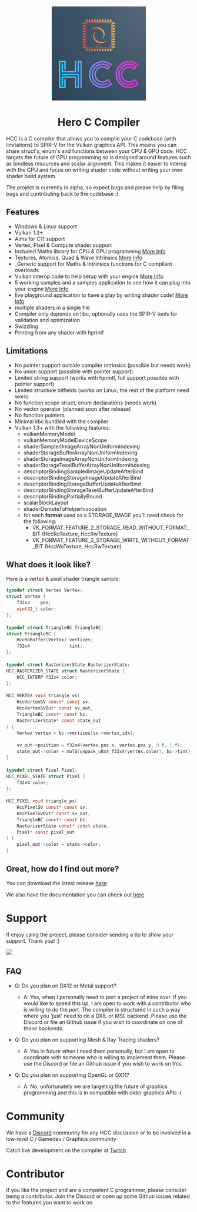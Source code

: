 
<p align="center">
	<img src="logo/logo-256.png">
</p>

<center><h1 align="center">Hero C Compiler</h1></center>

HCC is a C compiler that allows you to compile your C codebase (with limitations) to SPIR-V for the Vulkan graphics API. This means you can share struct's, enum's and functions between your CPU & GPU code. HCC targets the future of GPU programming so is designed around features such as bindless resources and scalar alignment. This makes it easier to interop with the GPU and focus on writing shader code without writing your own shader build system.

The project is currently in alpha, so expect bugs and please help by filing bugs and contributing back to the codebase :)

## Features
- Windows & Linux support
- Vulkan 1.3+
- Aims for C11 support
- Vertex, Pixel & Compute shader support
- Included Maths library for CPU & GPU programming [More Info](https://github.com/heroseh/hmaths/)
- Textures, Atomics, Quad & Wave Intrinsics [More Info](docs/intrinsics.md)
- \_Generic support for Maths & Intrinsics functions for C compliant overloads
- Vulkan interop code to help setup with your engine [More Info](docs/integrating_into_your_engine.md)
- 5 working samples and a samples application to see how it can plug into your engine [More Info](docs/release_package.md#sample-application)
- live playground application to have a play by writing shader code! [More Info](docs/release_package.md#playground-application)
- multiple shaders in a single file
- Compiler only depends on libc, optionally uses the SPIR-V tools for validation and optimization
- Swizzling
- Printing from any shader with hprintf

## Limitations
- No pointer support outside compiler intrinsics (possible but needs work)
- No union support (possible with pointer support)
- Limited string support (works with hprintf, full support possible with pointer support)
- Limited structure bitfields (works on Linux, the rest of the platform need work)
- No function scope struct, enum declarations (needs work)
- No vector operator (planned soon after release)
- No function pointers
- Minimal libc bundled with the compiler
- Vulkan 1.3+ with the following features:
	- vulkanMemoryModel
	- vulkanMemoryModelDeviceScope
	- shaderSampledImageArrayNonUniformIndexing
	- shaderStorageBufferArrayNonUniformIndexing
	- shaderStorageImageArrayNonUniformIndexing
	- shaderStorageTexelBufferArrayNonUniformIndexing
	- descriptorBindingSampledImageUpdateAfterBind
	- descriptorBindingStorageImageUpdateAfterBind
	- descriptorBindingStorageBufferUpdateAfterBind
	- descriptorBindingStorageTexelBufferUpdateAfterBind
	- descriptorBindingPartiallyBound
	- scalarBlockLayout
	- shaderDemoteToHelperInvocation
	- for each **format** used as a STORAGE_IMAGE you'll need check for the following:
		- VK_FORMAT_FEATURE_2_STORAGE_READ_WITHOUT_FORMAT_BIT  (HccRoTexture, HccRwTexture)
		- VK_FORMAT_FEATURE_2_STORAGE_WRITE_WITHOUT_FORMAT_BIT (HccWoTexture, HccRwTexture)

## What does it look like?

Here is a vertex & pixel shader triangle sample:
```c
typedef struct Vertex Vertex;
struct Vertex {
    f32x2    pos;
    uint32_t color;
};

typedef struct TriangleBC TriangleBC;
struct TriangleBC {
    HccRoBuffer(Vertex) vertices;
    f32x4               tint;
};

typedef struct RasterizerState RasterizerState;
HCC_RASTERIZER_STATE struct RasterizerState {
    HCC_INTERP f32x4 color;
};

HCC_VERTEX void triangle_vs(
    HccVertexSV const* const sv,
    HccVertexSVOut* const sv_out,
    TriangleBC const* const bc,
    RasterizerState* const state_out
) {
    Vertex vertex = bc->vertices[sv->vertex_idx];

    sv_out->position = f32x4(vertex.pos.x, vertex.pos.y, 0.f, 1.f);
    state_out->color = mulG(unpack_u8x4_f32x4(vertex.color), bc->tint);
}

typedef struct Pixel Pixel;
HCC_PIXEL_STATE struct Pixel {
    f32x4 color;
};

HCC_PIXEL void triangle_ps(
    HccPixelSV const* const sv,
    HccPixelSVOut* const sv_out,
    TriangleBC const* const bc,
    RasterizerState const* const state,
    Pixel* const pixel_out
) {
    pixel_out->color = state->color;
}
```

## Great, how do I find out more?

You can download the latest release [here](https://github.com/heroseh/hcc/releases/):

We also have the documentation you can check out [here](docs/)

# Support

If enjoy using the project, please consider sending a tip to show your support. Thank you! :)

[![](https://storage.ko-fi.com/cdn/brandasset/kofi_bg_tag_white.png)](https://ko-fi.com/hero_dev)

## FAQ
- Q: Do you plan on DX12 or Metal support?
	- A: Yes, when I personally need to port a project of mine over.
	If you would like to speed this up, I am open to work with a contributor who is willing to do the port.
	The compiler is structured in such a way where you 'just' need to do a DXIL or MSL backend. Please use the Discord or file an Github issue if you wish to coordinate on one of these backends.

- Q: Do you plan on supporting Mesh & Ray Tracing shaders?
	- A: Yes in future when I need them personally, but I am open to coordinate with someone who is willing to implement them. Please use the Discord or file an Github issue if you wish to work on this.

- Q: Do you plan on supporting OpenGL or DX11?
	- A: No, unfortunately we are targeting the future of graphics programming and this is in compatible with older graphics APIs :(

# Community

We have a [Discord](https://discord.gg/FUsK4z97C9) community for any HCC discussion or to be involved in a low-level C / Gamedev / Graphics community

Catch live development on the compiler at [Twitch](https://twitch.tv/hero_dev)

# Contributor

If you like the project and are a competent C programmer, please consider being a contributor. Join the Discord or open up some Github issues related to the features you want to work on.

